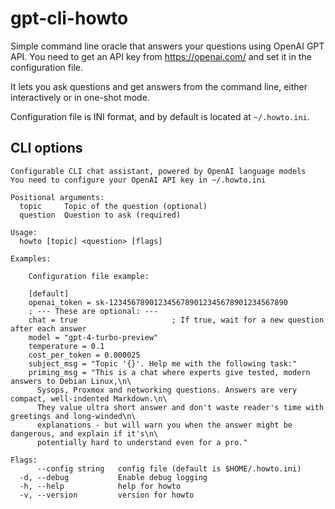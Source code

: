 # gpt-cli-howto

Simple command line oracle that answers your questions using OpenAI GPT API.
You need to get an API key from https://openai.com/ and set it in the
configuration file.

It lets you ask questions and get answers from the command line, either
interactively or in one-shot mode.

Configuration file is INI format, and by default is located at `~/.howto.ini`.

## CLI options

```
Configurable CLI chat assistant, powered by OpenAI language models
You need to configure your OpenAI API key in ~/.howto.ini

Positional arguments:
  topic     Topic of the question (optional)
  question  Question to ask (required)

Usage:
  howto [topic] <question> [flags]

Examples:

    Configuration file example:

    [default]
    openai_token = sk-1234567890123456789012345678901234567890
    ; --- These are optional: ---
    chat = true                     ; If true, wait for a new question after each answer
    model = "gpt-4-turbo-preview"
    temperature = 0.1
    cost_per_token = 0.000025
    subject_msg = "Topic '{}'. Help me with the following task:"
    priming_msg = "This is a chat where experts give tested, modern answers to Debian Linux,\n\
      Sysops, Proxmox and networking questions. Answers are very compact, well-indented Markdown.\n\
      They value ultra short answer and don't waste reader's time with greetings and long-winded\n\
      explanations - but will warn you when the answer might be dangerous, and explain if it's\n\
      potentially hard to understand even for a pro."

Flags:
      --config string   config file (default is $HOME/.howto.ini)
  -d, --debug           Enable debug logging
  -h, --help            help for howto
  -v, --version         version for howto
```
